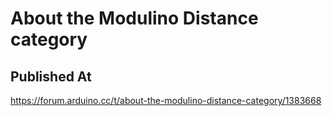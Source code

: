 # About the Modulino Distance category

## Published At

https://forum.arduino.cc/t/about-the-modulino-distance-category/1383668
